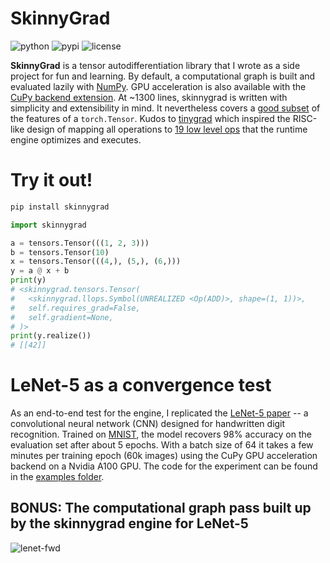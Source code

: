 # SkinnyGrad
![python](https://img.shields.io/badge/python-3.11%5E-blue.svg) ![pypi](https://img.shields.io/pypi/v/skinnygrad.svg) ![license](https://img.shields.io/github/license/ArthurBook/skinnygrad)


**SkinnyGrad** is a tensor autodifferentiation library that I wrote as a side project for fun and learning. By default, a computational graph is built and evaluated lazily with [NumPy](https://github.com/numpy/numpy). GPU acceleration is also available with the [CuPy backend extension](./extensions/cupy_engine/). At ~1300 lines, skinnygrad is written with simplicity and extensibility in mind. It nevertheless covers a [good subset](./src/skinnygrad/tensors.py) of the features of a `torch.Tensor`. Kudos to [tinygrad](https://github.com/tinygrad/tinygrad) which inspired the RISC-like design of mapping all operations to [19 low level ops](./src/skinnygrad/llops.py) that the runtime engine optimizes and executes.

# Try it out!
```bash
pip install skinnygrad
```
```python
import skinnygrad

a = tensors.Tensor(((1, 2, 3)))
b = tensors.Tensor(10)
x = tensors.Tensor(((4,), (5,), (6,)))
y = a @ x + b
print(y)
# <skinnygrad.tensors.Tensor(
#   <skinnygrad.llops.Symbol(UNREALIZED <Op(ADD)>, shape=(1, 1))>,
#   self.requires_grad=False,
#   self.gradient=None,
# )>
print(y.realize())
# [[42]]
```

# LeNet-5 as a convergence test
As an end-to-end test for the engine, I replicated the [LeNet-5 paper](http://vision.stanford.edu/cs598_spring07/papers/Lecun98.pdf) -- a convolutional neural network (CNN) designed for handwritten digit recognition. Trained on [MNIST](https://yann.lecun.com/exdb/mnist/), the model recovers 98% accuracy on the evaluation set after about 5 epochs. With a batch size of 64 it takes a few minutes per training epoch (60k images) using the CuPy GPU acceleration backend on a Nvidia A100 GPU. The code for the experiment can be found in the [examples folder](./examples/le_net.py).

## BONUS: The computational graph pass built up by the skinnygrad engine for LeNet-5
![lenet-fwd](./static/lenet-forward.png)

